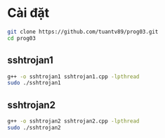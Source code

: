 # Cài đặt

```bash
git clone https://github.com/tuantv89/prog03.git
cd prog03
```

## sshtrojan1

```bash
g++ -o sshtrojan1 sshtrojan1.cpp -lpthread
sudo ./sshtrojan1
```

## sshtrojan2

```bash
g++ -o sshtrojan2 sshtrojan2.cpp -lpthread
sudo ./sshtrojan2
```
